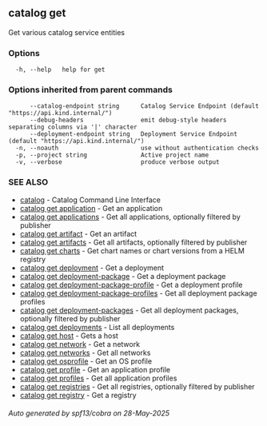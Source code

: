 ## catalog get

Get various catalog service entities

### Options

```
  -h, --help   help for get
```

### Options inherited from parent commands

```
      --catalog-endpoint string      Catalog Service Endpoint (default "https://api.kind.internal/")
      --debug-headers                emit debug-style headers separating columns via '|' character
      --deployment-endpoint string   Deployment Service Endpoint (default "https://api.kind.internal/")
  -n, --noauth                       use without authentication checks
  -p, --project string               Active project name
  -v, --verbose                      produce verbose output
```

### SEE ALSO

* [catalog](catalog.md)	 - Catalog Command Line Interface
* [catalog get application](catalog_get_application.md)	 - Get an application
* [catalog get applications](catalog_get_applications.md)	 - Get all applications, optionally filtered by publisher
* [catalog get artifact](catalog_get_artifact.md)	 - Get an artifact
* [catalog get artifacts](catalog_get_artifacts.md)	 - Get all artifacts, optionally filtered by publisher
* [catalog get charts](catalog_get_charts.md)	 - Get chart names or chart versions from a HELM registry
* [catalog get deployment](catalog_get_deployment.md)	 - Get a deployment
* [catalog get deployment-package](catalog_get_deployment-package.md)	 - Get a deployment package
* [catalog get deployment-package-profile](catalog_get_deployment-package-profile.md)	 - Get a deployment profile
* [catalog get deployment-package-profiles](catalog_get_deployment-package-profiles.md)	 - Get all deployment package profiles
* [catalog get deployment-packages](catalog_get_deployment-packages.md)	 - Get all deployment packages, optionally filtered by publisher
* [catalog get deployments](catalog_get_deployments.md)	 - List all deployments
* [catalog get host](catalog_get_host.md)	 - Gets a host
* [catalog get network](catalog_get_network.md)	 - Get a network
* [catalog get networks](catalog_get_networks.md)	 - Get all networks
* [catalog get osprofile](catalog_get_osprofile.md)	 - Get an OS profile
* [catalog get profile](catalog_get_profile.md)	 - Get an application profile
* [catalog get profiles](catalog_get_profiles.md)	 - Get all application profiles
* [catalog get registries](catalog_get_registries.md)	 - Get all registries, optionally filtered by publisher
* [catalog get registry](catalog_get_registry.md)	 - Get a registry

###### Auto generated by spf13/cobra on 28-May-2025
